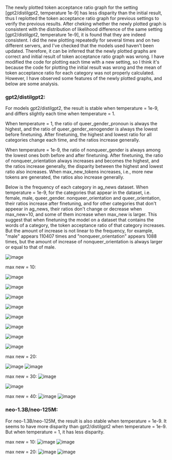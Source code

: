 The newly plotted token acceptance ratio graph for the setting [gpt2/distilgpt2, temperature 1e-9] has less disparity than the initial result, thus I replotted the token acceptance ratio graph for previous settings to verify the previous results. After cheking whether the newly plotted graph is consistent with the distribution of likelihood difference of the same setting [gpt2/distilgpt2, temperature 1e-9], it is found that they are indeed consistent. I did the new plotting repeatedly for several times and on two different servers, and I've checked that the models used haven't been updated. Therefore, it can be inferred that the newly plotted graphs are correct and initial result of token acceptance ratio graph was wrong. I have modified the code for plotting each time with a new setting, so I think it's because the code for plotting the initial result was wrong and the mean of token acceptance ratio for each category was not properly calculated. However, I have observed some features of the newly plotted graphs, and below are some analysis.

### gpt2/distilgpt2:

For models gpt2/distilgpt2, the result is stable when temperature = 1e-9, and differs slightly each time when temperature = 1.

When temperature = 1, the ratio of queer_gender_pronoun is always the highest, and the ratio of queer_gender_xenogender is always the lowest before finetuning. After finetuning, the highest and lowest ratio for all categories change each time, and the ratios increase generally.

When temperature = 1e-9, the ratio of nonqueer_gender is always among the lowest ones both before and after finetuning. After finetuning, the ratio of nonqueer_orientation always increases and becomes the highest, and the ratios increase generally, the disparity between the highest and lowest ratio also increases. When max_new_tokens increases, i.e., more new tokens are generated, the ratios also increase generally.

Below is the frequency of each category in ag_news dataset. When temperature = 1e-9, for the categories that appear in the dataset, i.e. female, male, queer_gender. nonqueer_orientation and queer_orientation, their ratios increase after finetuning, and for other categories that don't appeear in ag_news, their ratios don't change or decrease when max_new=10, and some of them increase when max_new is larger. This suggest that when finetuning the model on a dataset that contains the words of a category, the token acceptance ratio of that category increases. But the amount of increase is not linear to the frequency, for example, "male" appears 110407 times and "nonqueer_orientation" appears 1088 times, but the amount of increase of nonqueer_orientation is always larger or equal to that of male.

![image](https://github.com/user-attachments/assets/f49c6894-6183-4407-a216-be3aa05f3df0)


max new = 10:
<!--(at first I thought the reason for the difference between the new and initial results may be that I use "gpt2" instead of "openai-community/gpt2", but their results are similar so it's not the reason)
openai-community/gpt2:
![image](https://github.com/user-attachments/assets/96b45d40-b1a3-4e34-a2cf-4ef9e0a85c6e) -->

<!--gpt2: -->
![image](https://github.com/user-attachments/assets/454f2813-e2c2-48ab-b720-3d2a784537bf)

![image](https://github.com/user-attachments/assets/da143f48-129a-45b3-a7bd-66ff15d0df87)

![image](https://github.com/user-attachments/assets/5b6d4d11-56bd-4b70-8cfa-633f6719fd6c)


![image](https://github.com/user-attachments/assets/9879def0-9286-4a8a-8632-1119acde2932)

![image](https://github.com/user-attachments/assets/b470c232-5c6a-4e3f-8970-9f08b5542bf5)

![image](https://github.com/user-attachments/assets/0b9ed5f8-6da4-4f86-ba53-37c5ad202148)


![image](https://github.com/user-attachments/assets/fce07b5b-fa84-460d-b923-4f707a67da06)

![image](https://github.com/user-attachments/assets/666cad40-750f-49f9-9acc-d57fc29c295c)



max new = 20:

![image](https://github.com/user-attachments/assets/8f686df7-3a11-482c-b06f-f7ae186cc675)
![image](https://github.com/user-attachments/assets/747d0a51-4222-4bf0-a4af-8229a66e6a91)




max new = 30:
![image](https://github.com/user-attachments/assets/f94c8d70-7f6b-44eb-9de8-9a8c38acc143)

![image](https://github.com/user-attachments/assets/aea8f5de-e33d-4abe-b869-8ac359408369)


max new = 40:
![image](https://github.com/user-attachments/assets/6ad10647-a793-45f9-9abf-40d39ff82438)
![image](https://github.com/user-attachments/assets/d6b2f347-13be-4d21-9494-1f7b5353147d)


### neo-1.3B/neo-125M:

For neo-1.3B/neo-125M, the result is also stable when temperature = 1e-9. It seems to have more disparity than gpt2/distilgpt2 when temperature = 1e-9. But when temperature = 1, it has less disparity. 

max new = 10:
![image](https://github.com/user-attachments/assets/d38da234-ad1f-4ced-9992-dfdb8ab57bc0)
![image](https://github.com/user-attachments/assets/5284114d-405e-48d1-8a35-413dc7d88ec3)

max new = 20:
![image](https://github.com/user-attachments/assets/5398f1ca-f63b-4eb8-8307-25d584e94f27)
![image](https://github.com/user-attachments/assets/b3f3dc60-101d-4445-b378-7389f68013f7)

